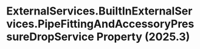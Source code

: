 # ExternalServices.BuiltInExternalServices.PipeFittingAndAccessoryPressureDropService Property (2025.3)

﻿